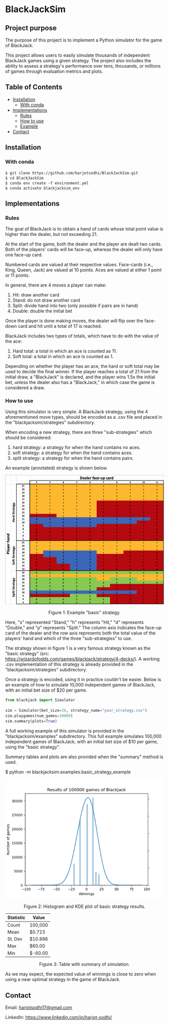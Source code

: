 # BlackJackSim

## Project purpose
The purpose of this project is to implement a Python simulator for the game of
BlackJack.

This project allows users to easily simulate thousands of independent BlackJack games
using a given strategy. The project also includes the ability to assess a
strategy's performance over tens, thousands, or millions of games through
evaluation metrics and plots.

## Table of Contents
  - [Installation](#installation)
    * [With conda](#with-conda)
  - [Implementations](#implementations)
    * [Rules](#rules)
    * [How to use](#how-to-use)
    * [Example](#example)
  - [Contact](#contact)

## Installation
### With conda
    $ git clone https://github.com/harjotsodhi/BlackJackSim.git
    $ cd BlackJackSim
    $ conda env create -f environment.yml
    $ conda activate blackjacksim_env

## Implementations
### Rules

The goal of BlackJack is to obtain a hand of cards whose total point value is
higher than the dealer, but not exceeding 21.

At the start of the game, both the dealer and the player are dealt two cards.
Both of the players' cards will be face-up, whereas the dealer will only have
one face-up card.

Numbered cards are valued at their respective values. Face-cards (i.e., King, Queen, Jack)
are valued at 10 points. Aces are valued at either 1 point or 11 points.

In general, there are 4 moves a player can make:
1. Hit: draw another card
2. Stand: do not draw another card
3. Split: divide hand into two (only possible if pairs are in hand)
4. Double: double the initial bet

Once the player is done making moves, the dealer will flip over the face-down card
and hit until a total of 17 is reached.

BlackJack includes two types of totals, which have to do with the value of the ace:
1. Hard total: a total in which an ace is counted as 11.
2. Soft total: a total in which an ace is counted as 1.

Depending on whether the player has an ace, the hard or soft total may be used to
decide the final winner. If the player reaches a total of 21 from the initial draw,
a "BlackJack" is declared, and the player wins 1.5x the initial bet, unless the dealer
also has a "BlackJack," in which case the game is considered a draw.

### How to use

Using this simulator is very simple. A BlackJack strategy, using the 4 aforementioned
move types, should be encoded as a .csv file and placed in
the "blackjacksim/strategies" subdirectory.

When encoding a new strategy, there are three "sub-strategies" which should be
considered:
1. hard strategy: a strategy for when the hand contains no aces.
2. soft strategy: a strategy for when the hand contains aces.
3. split strategy: a strategy for when the hand contains pairs.

An example (annotated) strategy is shown below.

<p align="center">
    <img src="https://github.com/harjotsodhi/BlackJackSim/blob/main/basic_strategy.png?raw=true" width="640"\>
</p>
<p align="center">
    Figure 1: Example "basic" strategy.
</p>

Here, "s" represented "Stand," "h" represents "Hit," "d" represents "Double," and
"p" represents "Split." The column axis indicates the face-up card of the dealer
and the row axis represents both the total value of the players' hand and
which of the three "sub-strategies" to use.

The strategy shown in figure 1 is a very famous strategy known as the "basic strategy"
(src: https://wizardofodds.com/games/blackjack/strategy/4-decks/). A working .csv
implementation of this strategy is already provided in the "blackjacksim/strategies" subdirectory.

Once a strategy is encoded, using it in practice couldn't be easier. Below is an example
of how to simulate 10,000 independent games of BlackJack, with an initial bet size of
$20 per game.

```python
from blackjack import Simulator

sim = Simulator(bet_size=20, strategy_name="your_strategy.csv")
sim.playgames(num_games=10000)
sim.summary(plots=True)
```
A full working example of this simulator is provided in the "blackjacksim/examples"
subdirectory. This full example simulates 100,000 independent games of BlackJack,
with an initial bet size of $10 per game, using the "basic strategy".

Summary tables and plots are also provided when the "summary" method is used.

$ python -m blackjacksim.examples.basic_strategy_example

<p align="center">
<img src="https://github.com/harjotsodhi/BlackJackSim/blob/main/figure1.png?raw=true" width="640"\>
</p>
<p align="center">
Figure 2: Histogram and KDE plot of basic strategy results.
</p>

| Statistic | Value |
| --- | ----------- |
| Count | 100,000 |
| Mean | $0.723 |
| St. Dev | $10.886 |
| Max | $60.00 |
| Min | $-60.00 |

<p align="center">
Figure 3: Table with summary of simulation.
</p>

As we may expect, the expected value of winnings is close to zero when using
a near optimal strategy in the game of BlackJack.

## Contact
Email: harjotsodhi17@gmail.com

LinkedIn: https://www.linkedin.com/in/harjot-sodhi/
